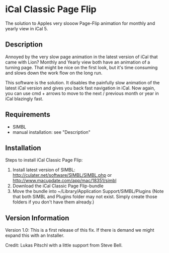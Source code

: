 iCal Classic Page Flip
======================
The solution to Apples very slooow Page-Flip animation for monthly and yearly view in iCal 5.


Description
-----------
Annoyed by the very slow page animation in the latest version of iCal that came with Lion? Monthly and Yearly view both have an animation of a turning page. That might be nice on the first look, but it's time consuming and slows down the work flow on the long run.

This software is the solution. It disables the painfully slow animation of the latest iCal version and gives you back fast navigation in iCal. Now again, you can use cmd + arrows to move to the next  / previous month or year in iCal blazingly fast.

Requirements
------------
- SIMBL
- manual installation: see "Description"


Installation
------------

Steps to install iCal Classic Page Flip:

1. Install latest version of SIMBL: http://culater.net/software/SIMBL/SIMBL.php or http://www.macupdate.com/app/mac/18351/simbl
2. Download the iCal Classic Page Flip-bundle
3. Move the bundle into ~/Library/Application Support/SIMBL/Plugins (Note that both SIMBL and Plugins folder may not exist. Simply create those folders if you don't have them already.)


Version Information
-------------------

Version 1.0: This is a first release of this fix. If there is demand we might expand this with an Installer.

Credit: Lukas Pitschl with a little support from Steve Bell.